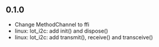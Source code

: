 ## 0.1.0

- Change MethodChannel to ffi
- linux: lot_i2c: add init() and dispose()
- linux: lot_i2c: add transmit(), receive() and transceive()
